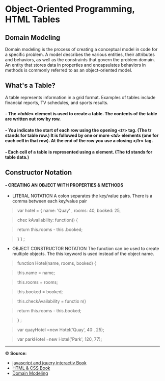# Object-Oriented Programming, HTML Tables
## Domain Modeling
Domain modeling is the process of creating a conceptual model in code for a specific problem. A model describes the various entities, their attributes and behaviors, as well as the constraints that govern the problem domain. An entity that stores data in properties and encapsulates behaviors in methods is commonly referred to as an object-oriented model.

## What's a Table?
A table represents information in a grid format. Examples of tables include financial reports, TV schedules, and sports results.
#### - The <*table*> element is used to create a table. The contents of the table are written out row by row.
#### - You indicate the start of each row using the opening <*tr*> tag. (The tr stands for table row.) It is followed by one or more <*td*> elements (one for each cell in that row). At the end of the row you use a closing <*/t*r> tag.
#### - Each cell of a table is represented using a <td> element. (The td stands for table data.)

## Constructor Notation
#### - CREATING AN OBJECT WITH PROPERTIES & METHODS
- LITERAL NOTATION
A colon separates the key/value pairs. There is a comma between each key/value pair

>var hotel = {
>name: 'Quay' ,
>rooms: 40,
>booked: 25,

>chec kAvailability: function() {

>return this.rooms - this .booked;

>}
>} ;


- OBJECT CONSTRUCTOR NOTATION
The function can be used to create multiple objects. The this keyword is used instead of the object name.

>function Hotel(name, rooms, booked) {

>this.name = name;

>this.rooms = rooms;

>this.booked = booked;

>this.checkAvailability = functio n()

>return this.rooms - this.booked;

>} ;

>var quayHotel =new Hotel('Quay', 40 , 25);

>var parkHotel =new Hotel('Park', 120, 77);
------------------------------------------------

&copy; **Source:** 
-  [javascript and jquery interactiv Book](https://slack-files.com/files-pri-safe/TNGRRLUMA-F01TTSXQT5M/javascript_and_jquery_interactive_jon_du.pdf?c=1618418988-21b29523d81fd117)
- [HTML & CSS Book](https://wtf.tw/ref/duckett.pdf)
- [Domain Modeling](https://github.com/codefellows/domain_modeling#domain-modeling)